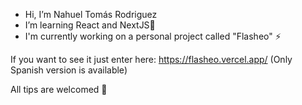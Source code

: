 - Hi, I’m Nahuel Tomás Rodriguez
- I’m learning React and NextJS🌱
- I'm currently working on a personal project called "Flasheo" ⚡

If you want to see it just enter here: https://flasheo.vercel.app/ (Only Spanish version is available)

All tips are welcomed 👾
